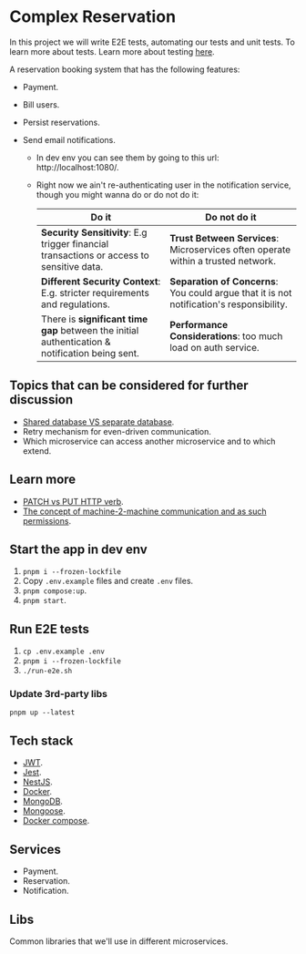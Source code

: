 # Complex Reservation

In this project we will write E2E tests, automating our tests and unit tests. To learn more about tests. Learn more about testing [here](https://github.com/kasir-barati/awesome-js-ts/blob/main/.github/docs/testing.md).

A reservation booking system that has the following features:

- Payment.
- Bill users.
- Persist reservations.
- Send email notifications.

  - In dev env you can see them by going to this url: http://localhost:1080/.
  - Right now we ain't re-authenticating user in the notification service, though you might wanna do or do not do it:

    | Do it                                                                                           | Do not do it                                                                              |
    | ----------------------------------------------------------------------------------------------- | ----------------------------------------------------------------------------------------- |
    | **Security Sensitivity**: E.g trigger financial transactions or access to sensitive data.       | **Trust Between Services**: Microservices often operate within a trusted network.         |
    | **Different Security Context**: E.g. stricter requirements and regulations.                     | **Separation of Concerns**: You could argue that it is not notification's responsibility. |
    | There is **significant time gap** between the initial authentication & notification being sent. | **Performance Considerations**: too much load on auth service.                            |

## Topics that can be considered for further discussion

- [Shared database VS separate database](https://youtu.be/mBNDxpJTg8U?t=285).
- Retry mechanism for even-driven communication.
- Which microservice can access another microservice and to which extend.

## Learn more

- [PATCH vs PUT HTTP verb](https://dev.to/kasir-barati/patch-vs-put-2pa3).
- [The concept of machine-2-machine communication and as such permissions](https://www.reddit.com/r/microservices/comments/16kpc6z/authentication_and_authorization_between_internal).

## Start the app in dev env

1. `pnpm i --frozen-lockfile	`
2. Copy `.env.example` files and create `.env` files.
3. `pnpm compose:up`.
4. `pnpm start`.

## Run E2E tests

1. `cp .env.example .env`
2. `pnpm i --frozen-lockfile`
3. `./run-e2e.sh`

### Update 3rd-party libs

`pnpm up --latest`

## Tech stack

- [JWT](https://jwt.io/).
- [Jest](https://jestjs.io/).
- [NestJS](https://nestjs.com/).
- [Docker](https://www.docker.com/).
- [MongoDB](https://www.mongodb.com/).
- [Mongoose](https://mongoosejs.com/).
- [Docker compose](https://docs.docker.com/compose/).
<!-- - [FusionAuth](https://fusionauth.io/). -->

## Services

- Payment.
- Reservation.
- Notification.

## Libs

Common libraries that we'll use in different microservices.
